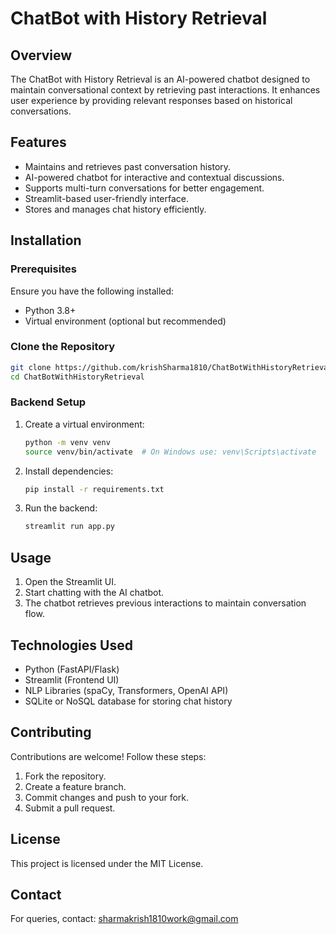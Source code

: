 # ChatBot with History Retrieval

## Overview
The ChatBot with History Retrieval is an AI-powered chatbot designed to maintain conversational context by retrieving past interactions. It enhances user experience by providing relevant responses based on historical conversations.

## Features
- Maintains and retrieves past conversation history.
- AI-powered chatbot for interactive and contextual discussions.
- Supports multi-turn conversations for better engagement.
- Streamlit-based user-friendly interface.
- Stores and manages chat history efficiently.

## Installation
### Prerequisites
Ensure you have the following installed:
- Python 3.8+
- Virtual environment (optional but recommended)

### Clone the Repository
```sh
git clone https://github.com/krishSharma1810/ChatBotWithHistoryRetrieval.git
cd ChatBotWithHistoryRetrieval
```

### Backend Setup
1. Create a virtual environment:
   ```sh
   python -m venv venv
   source venv/bin/activate  # On Windows use: venv\Scripts\activate
   ```
2. Install dependencies:
   ```sh
   pip install -r requirements.txt
   ```
3. Run the backend:
   ```sh
   streamlit run app.py
   ```

## Usage
1. Open the Streamlit UI.
2. Start chatting with the AI chatbot.
3. The chatbot retrieves previous interactions to maintain conversation flow.

## Technologies Used
- Python (FastAPI/Flask)
- Streamlit (Frontend UI)
- NLP Libraries (spaCy, Transformers, OpenAI API)
- SQLite or NoSQL database for storing chat history

## Contributing
Contributions are welcome! Follow these steps:
1. Fork the repository.
2. Create a feature branch.
3. Commit changes and push to your fork.
4. Submit a pull request.

## License
This project is licensed under the MIT License.

## Contact
For queries, contact: [sharmakrish1810work@gmail.com](mailto:sharmakrish1810work@gmail.com)

